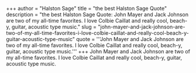 +++
author = "Halston Sage"
title = "the best Halston Sage Quote"
description = "the best Halston Sage Quote: John Mayer and Jack Johnson are two of my all-time favorites. I love Colbie Caillat and really cool, beach-y, guitar, acoustic type music."
slug = "john-mayer-and-jack-johnson-are-two-of-my-all-time-favorites-i-love-colbie-caillat-and-really-cool-beach-y-guitar-acoustic-type-music"
quote = '''John Mayer and Jack Johnson are two of my all-time favorites. I love Colbie Caillat and really cool, beach-y, guitar, acoustic type music.'''
+++
John Mayer and Jack Johnson are two of my all-time favorites. I love Colbie Caillat and really cool, beach-y, guitar, acoustic type music.
